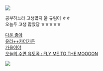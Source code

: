# 
![](https://image-notepet.akamaized.net/card_news/201907/8ee7feb500e154ba61bc0f8fad06b07f.jpg)   

공부하느라 고생많지 울 규림이 ㅎㅎ  
오늘두 고생 많았당 ㅎㅎㅎㅎㅎ  

[다운 좋아](https://youtu.be/DGFsc3Ksqug)            
[유라++카더가든](https://youtu.be/DVcU7LC_6G0)   
[가을이야](https://youtu.be/EzQsoZYY470)  
[오늘의 수면 유도곡 : FLY ME TO THE MOOOON](https://youtu.be/ZEcqHA7dbwM)     
 
 
  
![](https://user-images.githubusercontent.com/71762478/136978121-42b4dff5-9d59-4e71-9a1e-b5beb580d150.jpg)  

